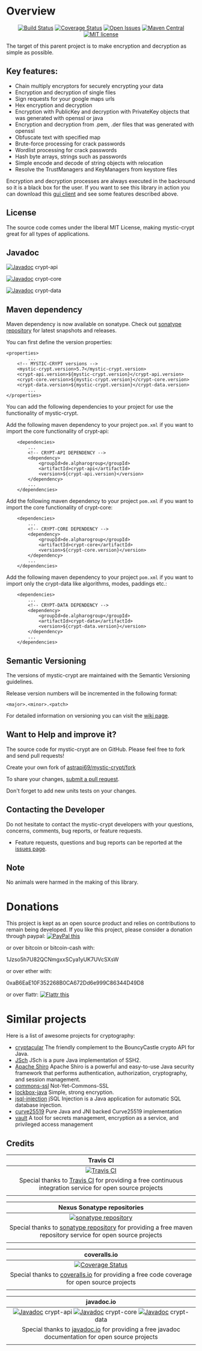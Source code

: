 # Overview

<div align="center">

[![Build Status](https://travis-ci.org/astrapi69/mystic-crypt.svg?branch=develop)](https://travis-ci.org/astrapi69/mystic-crypt)
[![Coverage Status](https://coveralls.io/repos/github/astrapi69/mystic-crypt/badge.svg?branch=develop)](https://coveralls.io/github/astrapi69/mystic-crypt?branch=master)
[![Open Issues](https://img.shields.io/github/issues/astrapi69/mystic-crypt.svg?style=flat)](https://github.com/astrapi69/mystic-crypt/issues) 
[![Maven Central](https://maven-badges.herokuapp.com/maven-central/de.alpharogroup/mystic-crypt/badge.svg)](https://maven-badges.herokuapp.com/maven-central/de.alpharogroup/mystic-crypt)
[![MIT license](http://img.shields.io/badge/license-MIT-brightgreen.svg?style=flat)](http://opensource.org/licenses/MIT)

</div>

The target of this parent project is to make encryption and decryption as simple as possible.

## Key features:

 * Chain multiply encryptors for securely encrypting your data
 * Encryption and decryption of single files
 * Sign requests for your google maps urls
 * Hex encryption and decryption
 * Encryption with PublicKey and decryption with PrivateKey objects that was generated with openssl or java
 * Encryption and decryption from .pem, .der files that was generated with openssl
 * Obfuscate text with specified map
 * Brute-force processing for crack passwords
 * Wordlist processing for crack passwords
 * Hash byte arrays, strings such as passwords
 * Simple encode and decode of string objects with relocation
 * Resolve the TrustManagers and KeyManagers from keystore files
 
Encryption and decryption processes are always executed in the backround so it is a black box for the user. If you want to 
see this library in action you can download this [gui client](https://github.com/astrapi69/mystic-crypt-ui) and see some features
described above.
 
## License

The source code comes under the liberal MIT License, making mystic-crypt great for all types of applications.

## Javadoc

[![Javadoc](https://javadoc-emblem.rhcloud.com/doc/de.alpharogroup/crypt-core/badge.svg)](http://www.javadoc.io/doc/de.alpharogroup/crypt-api) crypt-api 

[![Javadoc](https://javadoc-emblem.rhcloud.com/doc/de.alpharogroup/crypt-core/badge.svg)](http://www.javadoc.io/doc/de.alpharogroup/crypt-core) crypt-core

[![Javadoc](https://javadoc-emblem.rhcloud.com/doc/de.alpharogroup/crypt-data/badge.svg)](http://www.javadoc.io/doc/de.alpharogroup/crypt-data) crypt-data

## Maven dependency

Maven dependency is now available on sonatype.
Check out [sonatype repository](https://oss.sonatype.org/index.html#nexus-search;quick~mystic-crypt) for latest snapshots and releases.

You can first define the version properties:

	<properties>
			...
		<!-- MYSTIC-CRYPT versions -->
		<mystic-crypt.version>5.7</mystic-crypt.version>
		<crypt-api.version>${mystic-crypt.version}</crypt-api.version>
		<crypt-core.version>${mystic-crypt.version}</crypt-core.version>
		<crypt-data.version>${mystic-crypt.version}</crypt-data.version>
			...
	</properties>
	
You can add the following dependencies to your project for use the functionality of mystic-crypt.

Add the following maven dependency to your project `pom.xml` if you want to import the core functionality of crypt-api:

		<dependencies>
			...
			<!-- CRYPT-API DEPENDENCY -->
			<dependency>
				<groupId>de.alpharogroup</groupId>
				<artifactId>crypt-api</artifactId>
				<version>${crypt-api.version}</version>
			</dependency>
			...
		</dependencies>

Add the following maven dependency to your project `pom.xml` if you want to import the core functionality of crypt-core:

		<dependencies>
			...
			<!-- CRYPT-CORE DEPENDENCY -->
			<dependency>
				<groupId>de.alpharogroup</groupId>
				<artifactId>crypt-core</artifactId>
				<version>${crypt-core.version}</version>
			</dependency>
			...
		</dependencies>

Add the following maven dependency to your project `pom.xml` if you want to import only the crypt-data like algorithms, modes, paddings etc.:

		<dependencies>
			...
			<!-- CRYPT-DATA DEPENDENCY -->
			<dependency>
				<groupId>de.alpharogroup</groupId>
				<artifactId>crypt-data</artifactId>
				<version>${crypt-data.version}</version>
			</dependency>
			...
		</dependencies>

## Semantic Versioning

The versions of mystic-crypt are maintained with the Semantic Versioning guidelines.

Release version numbers will be incremented in the following format:

`<major>.<minor>.<patch>`

For detailed information on versioning you can visit the [wiki page](https://github.com/lightblueseas/mvn-parent-projects/wiki/Semantic-Versioning).

## Want to Help and improve it? ###

The source code for mystic-crypt are on GitHub. Please feel free to fork and send pull requests!

Create your own fork of [astrapi69/mystic-crypt/fork](https://github.com/astrapi69/mystic-crypt/fork)

To share your changes, [submit a pull request](https://github.com/astrapi69/mystic-crypt/pull/new/develop).

Don't forget to add new units tests on your changes.

## Contacting the Developer

Do not hesitate to contact the mystic-crypt developers with your questions, concerns, comments, bug reports, or feature requests.
- Feature requests, questions and bug reports can be reported at the [issues page](https://github.com/astrapi69/mystic-crypt/issues).

## Note

No animals were harmed in the making of this library.

# Donations

This project is kept as an open source product and relies on contributions to remain being developed. 
If you like this project, please consider a donation through paypal: <a href="https://www.paypal.com/cgi-bin/webscr?cmd=_s-xclick&hosted_button_id=GVBTWLRAZ7HB8" target="_blank">
<img src="https://www.paypalobjects.com/en_US/GB/i/btn/btn_donateCC_LG.gif" alt="PayPal this" title="PayPal – The safer, easier way to pay online!" border="0" />
</a>

or over bitcoin or bitcoin-cash with:

1Jzso5h7U82QCNmgxxSCya1yUK7UVcSXsW

or over ether with:

0xaB6EaE10F352268B0CA672Dd6e999C86344D49D8

or over flattr: <a href="http://flattr.com/thing/4152938/astrapi69mystic-crypt-on-GitHub" target="_blank">
<img src="http://api.flattr.com/button/flattr-badge-large.png" alt="Flattr this" title="Flattr this" border="0" />
</a>

# Similar projects

Here is a list of awesome projects for cryptography:

 * [cryptacular](https://github.com/vt-middleware/cryptacular) The friendly complement to the BouncyCastle crypto API for Java.
 * [JSch](http://www.jcraft.com/jsch/) JSch is a pure Java implementation of SSH2.
 * [Apache Shiro](https://github.com/apache/shiro) Apache Shiro is a powerful and easy-to-use Java security framework that performs authentication, authorization, cryptography, and session management.
 * [commons-ssl](http://juliusdavies.ca/commons-ssl/) Not-Yet-Commons-SSL
 * [lockbox-java](https://github.com/eloquent/lockbox-java) Simple, strong encryption. 
 * [jsql-injection](https://github.com/ron190/jsql-injection) jSQL Injection is a Java application for automatic SQL database injection.
 * [curve25519](https://github.com/signalapp/curve25519-java) Pure Java and JNI backed Curve25519 implementation
 * [vault](https://github.com/hashicorp/vault) A tool for secrets management, encryption as a service, and privileged access management

## Credits

|**Travis CI**|
|     :---:      |
|[![Travis CI](https://travis-ci.com/images/logos/TravisCI-Full-Color.png)](https://coveralls.io/github/astrapi69/mystic-crypt?branch=master)|
|Special thanks to [Travis CI](https://travis-ci.org) for providing a free continuous integration service for open source projects|
|     <img width=1000/>     |

|**Nexus Sonatype repositories**|
|     :---:      |
|[![sonatype repository](https://img.shields.io/nexus/r/https/oss.sonatype.org/de.alpharogroup/mystic-crypt.svg?style=for-the-badge)](https://oss.sonatype.org/index.html#nexus-search;gav~de.alpharogroup~mystic-crypt~~~)|
|Special thanks to [sonatype repository](https://www.sonatype.com) for providing a free maven repository service for open source projects|
|     <img width=1000/>     |

|**coveralls.io**|
|     :---:      |
|[![Coverage Status](https://coveralls.io/repos/github/astrapi69/mystic-crypt/badge.svg?branch=develop)](https://coveralls.io/github/astrapi69/mystic-crypt?branch=master)|
|Special thanks to [coveralls.io](https://coveralls.io) for providing a free code coverage for open source projects|
|     <img width=1000/>     |

|**javadoc.io**|
|     :---:      |
|[![Javadoc](https://javadoc-emblem.rhcloud.com/doc/de.alpharogroup/crypt-core/badge.svg)](http://www.javadoc.io/doc/de.alpharogroup/crypt-api) crypt-api  [![Javadoc](https://javadoc-emblem.rhcloud.com/doc/de.alpharogroup/crypt-core/badge.svg)](http://www.javadoc.io/doc/de.alpharogroup/crypt-core) crypt-core  [![Javadoc](https://javadoc-emblem.rhcloud.com/doc/de.alpharogroup/crypt-data/badge.svg)](http://www.javadoc.io/doc/de.alpharogroup/crypt-data) crypt-data|
|Special thanks to [javadoc.io](http://www.javadoc.io) for providing a free javadoc documentation for open source projects|
|     <img width=1000/>     |

